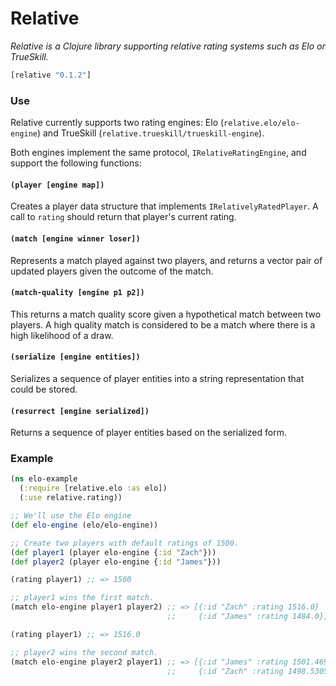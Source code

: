 # Relative

*Relative is a Clojure library supporting relative rating systems such as Elo or TrueSkill.*

```clj
[relative "0.1.2"]
```

### Use

Relative currently supports two rating engines: Elo (`relative.elo/elo-engine`) and TrueSkill (`relative.trueskill/trueskill-engine`).

Both engines implement the same protocol, `IRelativeRatingEngine`, and support the following functions:

#### `(player [engine map])`

Creates a player data structure that implements `IRelativelyRatedPlayer`. A call to `rating` should return that player's current rating.

#### `(match [engine winner loser])`

Represents a match played against two players, and returns a vector pair of updated players given the outcome of the match.

#### `(match-quality [engine p1 p2])`

This returns a match quality score given a hypothetical match between two players. A high quality match is considered to be a match where there is a high likelihood of a draw.

#### `(serialize [engine entities])`

Serializes a sequence of player entities into a string representation that could be stored.

#### `(resurrect [engine serialized])`

Returns a sequence of player entities based on the serialized form.

### Example

```clj
(ns elo-example
  (:require [relative.elo :as elo])
  (:use relative.rating))

;; We'll use the Elo engine
(def elo-engine (elo/elo-engine))

;; Create two players with default ratings of 1500.
(def player1 (player elo-engine {:id "Zach"}))
(def player2 (player elo-engine {:id "James"}))

(rating player1) ;; => 1500

;; player1 wins the first match.
(match elo-engine player1 player2) ;; => [{:id "Zach" :rating 1516.0}
                                   ;;     {:id "James" :rating 1484.0}]

(rating player1) ;; => 1516.0

;; player2 wins the second match.
(match elo-engine player2 player1) ;; => [{:id "James" :rating 1501.4695}
                                   ;;     {:id "Zach" :rating 1498.5305}]
```
